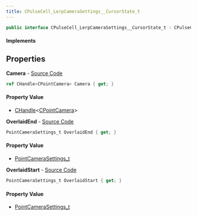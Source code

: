 ```yaml
---
title: CPulseCell_LerpCameraSettings__CursorState_t
---
```


```csharp
public interface CPulseCell_LerpCameraSettings__CursorState_t : CPulseCell_BaseLerp__CursorState_t, ISchemaClass<CPulseCell_BaseLerp__CursorState_t>, ISchemaClass<CPulseCell_LerpCameraSettings__CursorState_t>, ISchemaField, ISchemaClass, INativeHandle
```

#### Implements

## Properties

**Camera** - [Source Code](https://github.com/swiftly-solution/swiftlys2/blob/master/managed/src/SwiftlyS2.Generated/Schemas/Interfaces/CPulseCell_LerpCameraSettings__CursorState_t.cs#L16)

```csharp
ref CHandle<CPointCamera> Camera { get; }
```

#### Property Value

- [CHandle](/docs/api/shared/natives/chandle-1)<[CPointCamera](/docs/api/shared/schemadefinitions/cpointcamera)>

**OverlaidEnd** - [Source Code](https://github.com/swiftly-solution/swiftlys2/blob/master/managed/src/SwiftlyS2.Generated/Schemas/Interfaces/CPulseCell_LerpCameraSettings__CursorState_t.cs#L20)

```csharp
PointCameraSettings_t OverlaidEnd { get; }
```

#### Property Value

- [PointCameraSettings_t](/docs/api/shared/schemadefinitions/pointcamerasettings_t)

**OverlaidStart** - [Source Code](https://github.com/swiftly-solution/swiftlys2/blob/master/managed/src/SwiftlyS2.Generated/Schemas/Interfaces/CPulseCell_LerpCameraSettings__CursorState_t.cs#L18)

```csharp
PointCameraSettings_t OverlaidStart { get; }
```

#### Property Value

- [PointCameraSettings_t](/docs/api/shared/schemadefinitions/pointcamerasettings_t)

